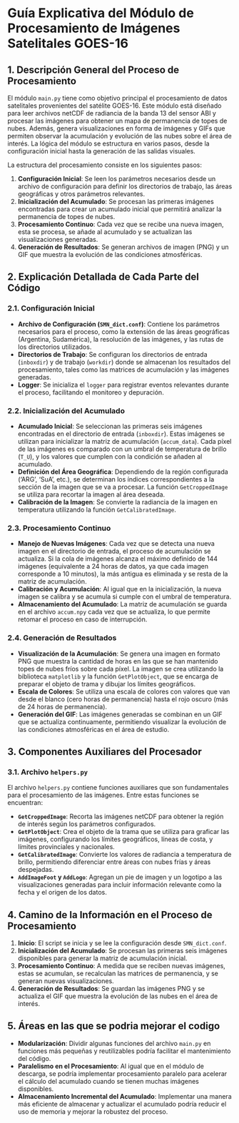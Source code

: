 # Guía Explicativa del Módulo de Procesamiento de Imágenes Satelitales GOES-16

## 1. Descripción General del Proceso de Procesamiento

El módulo `main.py` tiene como objetivo principal el procesamiento de datos satelitales provenientes del satélite GOES-16. Este módulo está diseñado para leer archivos netCDF de radiancia de la banda 13 del sensor ABI y procesar las imágenes para obtener un mapa de permanencia de topes de nubes. Además, genera visualizaciones en forma de imágenes y GIFs que permiten observar la acumulación y evolución de las nubes sobre el área de interés. La lógica del módulo se estructura en varios pasos, desde la configuración inicial hasta la generación de las salidas visuales.

La estructura del procesamiento consiste en los siguientes pasos:

1. **Configuración Inicial**: Se leen los parámetros necesarios desde un archivo de configuración para definir los directorios de trabajo, las áreas geográficas y otros parámetros relevantes.
2. **Inicialización del Acumulado**: Se procesan las primeras imágenes encontradas para crear un acumulado inicial que permitirá analizar la permanencia de topes de nubes.
3. **Procesamiento Continuo**: Cada vez que se recibe una nueva imagen, esta se procesa, se añade al acumulado y se actualizan las visualizaciones generadas.
4. **Generación de Resultados**: Se generan archivos de imagen (PNG) y un GIF que muestra la evolución de las condiciones atmosféricas.

## 2. Explicación Detallada de Cada Parte del Código

### 2.1. Configuración Inicial

- **Archivo de Configuración (`SMN_dict.conf`)**: Contiene los parámetros necesarios para el proceso, como la extensión de las áreas geográficas (Argentina, Sudamérica), la resolución de las imágenes, y las rutas de los directorios utilizados.
- **Directorios de Trabajo**: Se configuran los directorios de entrada (`inboxdir`) y de trabajo (`workdir`) donde se almacenan los resultados del procesamiento, tales como las matrices de acumulación y las imágenes generadas.
- **Logger**: Se inicializa el `logger` para registrar eventos relevantes durante el proceso, facilitando el monitoreo y depuración.

### 2.2. Inicialización del Acumulado

- **Acumulado Inicial**: Se seleccionan las primeras seis imágenes encontradas en el directorio de entrada (`inboxdir`). Estas imágenes se utilizan para inicializar la matriz de acumulación (`accum_data`). Cada píxel de las imágenes es comparado con un umbral de temperatura de brillo (`T_U`), y los valores que cumplen con la condición se añaden al acumulado.
- **Definición del Área Geográfica**: Dependiendo de la región configurada (‘ARG’, ‘SuA’, etc.), se determinan los índices correspondientes a la sección de la imagen que se va a procesar. La función `GetCroppedImage` se utiliza para recortar la imagen al área deseada.
- **Calibración de la Imagen**: Se convierte la radiancia de la imagen en temperatura utilizando la función `GetCalibratedImage`.

### 2.3. Procesamiento Continuo

- **Manejo de Nuevas Imágenes**: Cada vez que se detecta una nueva imagen en el directorio de entrada, el proceso de acumulación se actualiza. Si la cola de imágenes alcanza el máximo definido de 144 imágenes (equivalente a 24 horas de datos, ya que cada imagen corresponde a 10 minutos), la más antigua es eliminada y se resta de la matriz de acumulación.
- **Calibración y Acumulación**: Al igual que en la inicialización, la nueva imagen se calibra y se acumula si cumple con el umbral de temperatura.
- **Almacenamiento del Acumulado**: La matriz de acumulación se guarda en el archivo `accum.npy` cada vez que se actualiza, lo que permite retomar el proceso en caso de interrupción.

### 2.4. Generación de Resultados

- **Visualización de la Acumulación**: Se genera una imagen en formato PNG que muestra la cantidad de horas en las que se han mantenido topes de nubes fríos sobre cada píxel. La imagen se crea utilizando la biblioteca `matplotlib` y la función `GetPlotObject`, que se encarga de preparar el objeto de trama y dibujar los límites geográficos.
- **Escala de Colores**: Se utiliza una escala de colores con valores que van desde el blanco (cero horas de permanencia) hasta el rojo oscuro (más de 24 horas de permanencia).
- **Generación del GIF**: Las imágenes generadas se combinan en un GIF que se actualiza continuamente, permitiendo visualizar la evolución de las condiciones atmosféricas en el área de estudio.

## 3. Componentes Auxiliares del Procesador

### 3.1. Archivo `helpers.py`

El archivo `helpers.py` contiene funciones auxiliares que son fundamentales para el procesamiento de las imágenes. Entre estas funciones se encuentran:

- **`GetCroppedImage`**: Recorta las imágenes netCDF para obtener la región de interés según los parámetros configurados.
- **`GetPlotObject`**: Crea el objeto de la trama que se utiliza para graficar las imágenes, configurando los límites geográficos, líneas de costa, y límites provinciales y nacionales.
- **`GetCalibratedImage`**: Convierte los valores de radiancia a temperatura de brillo, permitiendo diferenciar entre áreas con nubes frías y áreas despejadas.
- **`AddImageFoot` y `AddLogo`**: Agregan un pie de imagen y un logotipo a las visualizaciones generadas para incluir información relevante como la fecha y el origen de los datos.

## 4. Camino de la Información en el Proceso de Procesamiento
1. **Inicio**: El script se inicia y se lee la configuración desde `SMN_dict.conf`.
2. **Inicialización del Acumulado**: Se procesan las primeras seis imágenes disponibles para generar la matriz de acumulación inicial.
3. **Procesamiento Continuo**: A medida que se reciben nuevas imágenes, estas se acumulan, se recalculan las matrices de permanencia, y se generan nuevas visualizaciones.
4. **Generación de Resultados**: Se guardan las imágenes PNG y se actualiza el GIF que muestra la evolución de las nubes en el área de interés.

## 5. Áreas en las que se podria mejorar el codigo
- **Modularización**: Dividir algunas funciones del archivo `main.py` en funciones más pequeñas y reutilizables podría facilitar el mantenimiento del código.
- **Paralelismo en el Procesamiento**: Al igual que en el módulo de descarga, se podría implementar procesamiento paralelo para acelerar el cálculo del acumulado cuando se tienen muchas imágenes disponibles.
- **Almacenamiento Incremental del Acumulado**: Implementar una manera más eficiente de almacenar y actualizar el acumulado podría reducir el uso de memoria y mejorar la robustez del proceso.


